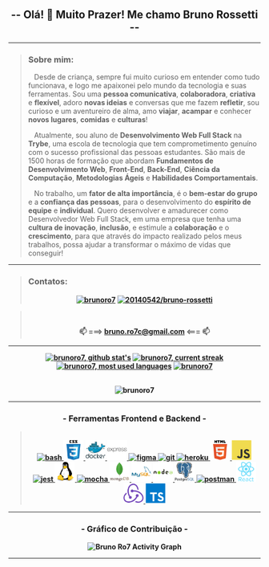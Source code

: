 <div style="display:inline_block" align="center">

<h2><strong>-- Olá! 👋 Muito Prazer! Me chamo Bruno Rossetti --</strong></h2>

</div>

---
<div style="display:inline_block" align="start">

> <h3 align="left"><strong>Sobre mim:</strong></h3>
> 
> <p>&nbsp;&nbsp; Desde de criança, sempre fui muito curioso em entender como tudo funcionava, e logo me apaixonei pelo mundo da tecnologia e suas ferramentas. Sou uma <strong>pessoa comunicativa</strong>, <strong>colaboradora</strong>, <strong>criativa</strong> e <strong>flexível</strong>, adoro <strong>novas ideias</strong> e conversas que me fazem <strong>refletir</strong>, sou curioso e um aventureiro de alma, amo <strong>viajar</strong>, <strong>acampar</strong> e conhecer <strong>novos lugares</strong>, <strong>comidas</strong> e <strong>culturas</strong>!</p>
> <p>&nbsp;&nbsp; Atualmente, sou aluno de <strong>Desenvolvimento Web Full Stack</strong> na <strong>Trybe</strong>, uma escola de tecnologia que tem comprometimento genuíno com o sucesso profissional das pessoas estudantes. São mais de 1500 horas de formação que abordam <strong>Fundamentos de Desenvolvimento Web</strong>, <strong>Front-End</strong>, <strong>Back-End</strong>, <strong>Ciência da Computação</strong>, <strong>Metodologias Ágeis</strong> e <strong>Habilidades Comportamentais</strong>.</p>
> <p>&nbsp;&nbsp; No trabalho, um <strong>fator de alta importância</strong>, é o <strong>bem-estar do grupo</strong> e a <strong>confiança das pessoas</strong>, para o desenvolvimento do <strong>espírito de equipe</strong> e <strong>individual</strong>. Quero desenvolver e amadurecer como Desenvolvedor Web Full Stack, em uma empresa que tenha uma <strong>cultura de inovação</strong>, <strong>inclusão</strong>, e estimule a <strong>colaboração</strong> e o <strong>crescimento</strong>, para que através do impacto realizado pelos meus trabalhos, possa ajudar a transformar o máximo de vidas que conseguir!</p>

</div>

---
<div style="display:inline_block" align="center">

> <h3 align="left"><strong>Contatos:</stong></h3>
> <a href="https://linkedin.com/in/brunoro7" target="blank"><img align="center" src="https://raw.githubusercontent.com/rahuldkjain/github-profile-readme-generator/master/src/images/icons/Social/linked-in-alt.svg" alt="brunoro7" height="30" width="40" /></a>
> <a href="https://stackoverflow.com/users/20140542/bruno-rossetti" target="blank"><img align="center" src="https://raw.githubusercontent.com/rahuldkjain/github-profile-readme-generator/master/src/images/icons/Social/stack-overflow.svg" alt="20140542/bruno-rossetti" height="30" width="40" /></a>

> </br>
>
> 📫 ===> **bruno.ro7c@gmail.com** <=== 📫

---
</div>

<div style="display:inline_block" align="center">

<a href="https://github.com/brunoro7/github-readme-stats"><img height="255vh" width="600vh"  src="https://github-readme-stats.vercel.app/api?username=brunoro7&count_private=true&show_icons=true&theme=tokyonight" alt="brunoro7, github stat's" /></a>
<a href="https://github.com/brunoro7/github-readme-stats"><img height="155vh" width="390vh" src="https://github-readme-streak-stats.herokuapp.com/?user=brunoro7&theme=tokyonight" alt="brunoro7, current streak" /><img height="155vh" width="225vh" src="https://github-readme-stats.vercel.app/api/top-langs/?username=brunoro7&langs_count=7&count_private=true&theme=tokyonight" alt="brunoro7, most used languages" /></a>
<a href="https://github.com/ryo-ma/github-profile-trophy"><img width="617vh" src="https://github-profile-trophy.vercel.app/?username=brunoro7&theme=tokyonight" alt="brunoro7" /></a>

<br>
<img src="https://komarev.com/ghpvc/?username=brunoro7&label=Profile%20views&color=0e75b6&style=flat" alt="brunoro7" />
</div>

---
<div style="display:inline_block" align="center">

<h3 align="center"><strong>- Ferramentas Frontend e Backend -</strong></h3>

> </br>
> <a href="https://www.gnu.org/software/bash/" target="_blank" rel="noreferrer"> <img src="https://www.vectorlogo.zone/logos/gnu_bash/gnu_bash-icon.svg" alt="bash" width="40" height="40"/> </a> <a href="https://www.w3schools.com/css/" target="_blank" rel="noreferrer"> <img src="https://raw.githubusercontent.com/devicons/devicon/master/icons/css3/css3-original-wordmark.svg" alt="css3" width="40" height="40"/> </a> <a href="https://www.docker.com/" target="_blank" rel="noreferrer"> <img src="https://raw.githubusercontent.com/devicons/devicon/master/icons/docker/docker-original-wordmark.svg" alt="docker" width="40" height="40"/> </a> <a href="https://expressjs.com" target="_blank" rel="noreferrer"> <img src="https://raw.githubusercontent.com/devicons/devicon/master/icons/express/express-original-wordmark.svg" alt="express" width="40" height="40"/> </a> <a href="https://www.figma.com/" target="_blank" rel="noreferrer"> <img src="https://www.vectorlogo.zone/logos/figma/figma-icon.svg" alt="figma" width="40" height="40"/> </a> <a href="https://git-scm.com/" target="_blank" rel="noreferrer"> <img src="https://www.vectorlogo.zone/logos/git-scm/git-scm-icon.svg" alt="git" width="40" height="40"/> </a> <a href="https://heroku.com" target="_blank" rel="noreferrer"> <img src="https://www.vectorlogo.zone/logos/heroku/heroku-icon.svg" alt="heroku" width="40" height="40"/> </a> <a href="https://www.w3.org/html/" target="_blank" rel="noreferrer"> <img src="https://raw.githubusercontent.com/devicons/devicon/master/icons/html5/html5-original-wordmark.svg" alt="html5" width="40" height="40"/> </a> <a href="https://developer.mozilla.org/en-US/docs/Web/JavaScript" target="_blank" rel="noreferrer"> <img src="https://raw.githubusercontent.com/devicons/devicon/master/icons/javascript/javascript-original.svg" alt="javascript" width="40" height="40"/> </a> <a href="https://jestjs.io" target="_blank" rel="noreferrer"> <img src="https://www.vectorlogo.zone/logos/jestjsio/jestjsio-icon.svg" alt="jest" width="40" height="40"/> </a> <a href="https://www.linux.org/" target="_blank" rel="noreferrer"> <img src="https://raw.githubusercontent.com/devicons/devicon/master/icons/linux/linux-original.svg" alt="linux" width="40" height="40"/> </a> <a href="https://mochajs.org" target="_blank" rel="noreferrer"> <img src="https://www.vectorlogo.zone/logos/mochajs/mochajs-icon.svg" alt="mocha" width="40" height="40"/> </a> <a href="https://www.mongodb.com/" target="_blank" rel="noreferrer"> <img src="https://raw.githubusercontent.com/devicons/devicon/master/icons/mongodb/mongodb-original-wordmark.svg" alt="mongodb" width="40" height="40"/> </a> <a href="https://www.mysql.com/" target="_blank" rel="noreferrer"> <img src="https://raw.githubusercontent.com/devicons/devicon/master/icons/mysql/mysql-original-wordmark.svg" alt="mysql" width="40" height="40"/> </a> <a href="https://nodejs.org" target="_blank" rel="noreferrer"> <img src="https://raw.githubusercontent.com/devicons/devicon/master/icons/nodejs/nodejs-original-wordmark.svg" alt="nodejs" width="40" height="40"/> </a> <a href="https://www.postgresql.org" target="_blank" rel="noreferrer"> <img src="https://raw.githubusercontent.com/devicons/devicon/master/icons/postgresql/postgresql-original-wordmark.svg" alt="postgresql" width="40" height="40"/> </a> <a href="https://postman.com" target="_blank" rel="noreferrer"> <img src="https://www.vectorlogo.zone/logos/getpostman/getpostman-icon.svg" alt="postman" width="40" height="40"/> </a> <a href="https://reactjs.org/" target="_blank" rel="noreferrer"> <img src="https://raw.githubusercontent.com/devicons/devicon/master/icons/react/react-original-wordmark.svg" alt="react" width="40" height="40"/> </a> <a href="https://redux.js.org" target="_blank" rel="noreferrer"> <img src="https://raw.githubusercontent.com/devicons/devicon/master/icons/redux/redux-original.svg" alt="redux" width="40" height="40"/> </a> <a href="https://www.typescriptlang.org/" target="_blank" rel="noreferrer"> <img src="https://raw.githubusercontent.com/devicons/devicon/master/icons/typescript/typescript-original.svg" alt="typescript" width="40" height="40"/> </a> </p>
</div>

---
<div style="display:inline_block" align="center">

<h3><strong>- Gráfico de Contribuição -</strong></h3>

<img alt="Bruno Ro7 Activity Graph" src="https://activity-graph.herokuapp.com/graph?username=brunoro7&bg_color=010017&color=ffffff&line=b5179e&point=f72585&hide_border=true&area_color=0077b6&area=true" />

---
</div>
